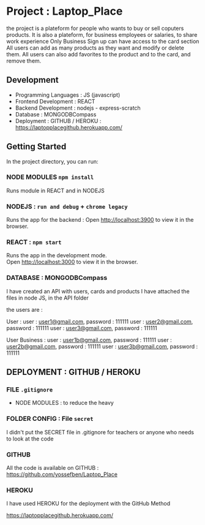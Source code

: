 # Project : Laptop_Place

the project is a plateform for people who wants to buy or sell coputers products.
It is also a plateform, for business employees or salaries, to share work experience
Only Business Sign up can have access to the card section
All users can add as many products as they want and modify or delete them.
All users can also add favorites to the product and to the card, and remove them.

## Development

- Programming Languages : JS (javascript)
- Frontend Development : REACT
- Backend Development : nodejs - express-scratch
- Database : MONGODBCompass
- Deployment : GITHUB / HEROKU : https://laptopplacegithub.herokuapp.com/

## Getting Started

In the project directory, you can run:

### NODE MODULES `npm install`

Runs module in REACT and in NODEJS

### NODEJS : `run and debug` + `chrome legacy`

Runs the app for the backend :
Open [http://localhost:3900](http://localhost:3900) to view it in the browser.

### REACT : `npm start`

Runs the app in the development mode.\
Open [http://localhost:3000](http://localhost:3000) to view it in the browser.

### DATABASE : MONGODBCompass

I have created an API with users, cards and products
I have attached the files in node JS, in the API folder

the users are :

User :
user : user1@gmail.com, password : 111111
user : user2@gmail.com, password : 111111
user : user3@gmail.com, password : 111111

User Business :
user : user1b@gmail.com, password : 111111
user : user2b@gmail.com, password : 111111
user : user3b@gmail.com, password : 111111

## DEPLOYMENT : GITHUB / HEROKU

### FILE `.gitignore`

- NODE MODULES : to reduce the heavy

### FOLDER CONFIG : File `secret`

I didn't put the SECRET file in .gitignore for teachers or anyone who needs to look at the code

### GITHUB

All the code is available on GITHUB : https://github.com/yossefben/Laptop_Place

### HEROKU

I have used HEROKU for the deployment with the GitHub Method

https://laptopplacegithub.herokuapp.com/
